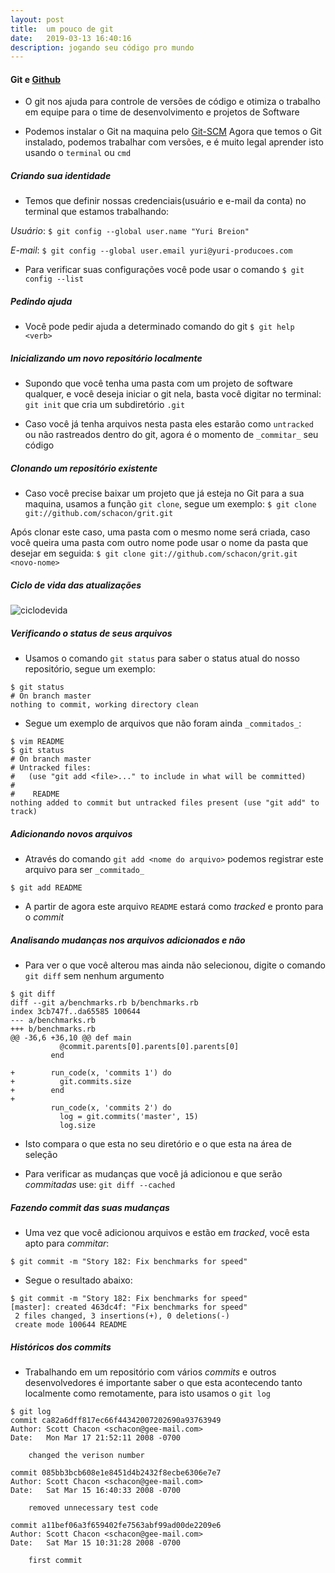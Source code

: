```yaml
---
layout: post
title:  um pouco de git
date:   2019-03-13 16:40:16
description: jogando seu código pro mundo
---
```

#### Git e [Github](https://github.com/)

- O git nos ajuda para controle de versões de código e otimiza o trabalho em equipe para o time de desenvolvimento e projetos de Software

- Podemos instalar o Git na maquina pelo [Git-SCM](https://git-scm.com)
    Agora que temos o Git instalado, podemos trabalhar com versões, e é muito legal aprender isto usando o `terminal` ou `cmd`

##### Criando sua identidade

- Temos que definir nossas credenciais(usuário e e-mail da conta) no terminal que estamos trabalhando:

*Usuário*: `$ git config --global user.name "Yuri Breion"`

*E-mail*: `$ git config --global user.email yuri@yuri-producoes.com`

- Para verificar suas configurações você pode usar o comando `$ git config --list`

##### Pedindo ajuda

- Você pode pedir ajuda a determinado comando do git `$ git help <verb>`

##### Inicializando um novo repositório localmente

- Supondo que você tenha uma pasta com um projeto de software qualquer, e você deseja iniciar o git nela, basta você digitar no terminal: `git init` que cria um subdiretório `.git`

- Caso você já tenha arquivos nesta pasta eles estarão como `untracked` ou não rastreados dentro do git, agora é o momento de `_commitar_` seu código

##### Clonando um repositório existente

- Caso você precise baixar um projeto que já esteja no Git para a sua maquina, usamos a função `git clone`, segue um exemplo: `$ git clone git://github.com/schacon/grit.git`

Após clonar este caso, uma pasta com o mesmo nome será criada, caso você queira uma pasta com outro nome pode usar o nome da pasta que desejar em seguida: `$ git clone git://github.com/schacon/grit.git <novo-nome>`

##### Ciclo de vida das atualizações

![ciclodevida](https://git-scm.com/figures/18333fig0201-tn.png)

##### Verificando o status de seus arquivos

- Usamos o comando `git status` para saber o status atual do nosso repositório, segue um exemplo: 

``` git
$ git status
# On branch master
nothing to commit, working directory clean
```

- Segue um exemplo de arquivos que não foram ainda `_commitados_`:

``` git
$ vim README
$ git status
# On branch master
# Untracked files:
#   (use "git add <file>..." to include in what will be committed)
#
#    README
nothing added to commit but untracked files present (use "git add" to track)
```

##### Adicionando novos arquivos

- Através do comando `git add <nome do arquivo>` podemos registrar este arquivo para ser `_commitado_` 

``` git
$ git add README
```

- A partir de agora este arquivo `README` estará como _tracked_ e pronto para o _commit_

##### Analisando mudanças nos arquivos adicionados e não

- Para ver o que você alterou mas ainda não selecionou, digite o comando `git diff` sem nenhum argumento

``` git 
$ git diff
diff --git a/benchmarks.rb b/benchmarks.rb
index 3cb747f..da65585 100644
--- a/benchmarks.rb
+++ b/benchmarks.rb
@@ -36,6 +36,10 @@ def main
           @commit.parents[0].parents[0].parents[0]
         end

+        run_code(x, 'commits 1') do
+          git.commits.size
+        end
+
         run_code(x, 'commits 2') do
           log = git.commits('master', 15)
           log.size
```

- Isto compara o que esta no seu diretório e o que esta na área de seleção

- Para verificar as mudanças que você já adicionou e que serão _commitadas_ use: `git diff --cached`

##### Fazendo _commit_ das suas mudanças

- Uma vez que você adicionou arquivos e estão em _tracked_, você esta apto para _commitar_: 

`$ git commit -m "Story 182: Fix benchmarks for speed"`

- Segue o resultado abaixo:

``` git
$ git commit -m "Story 182: Fix benchmarks for speed"
[master]: created 463dc4f: "Fix benchmarks for speed"
 2 files changed, 3 insertions(+), 0 deletions(-)
 create mode 100644 README
```

##### Históricos dos _commits_

- Trabalhando em um repositório com vários _commits_ e outros desenvolvedores é importante saber o que esta acontecendo tanto localmente como remotamente, para isto usamos o `git log`

``` git
$ git log
commit ca82a6dff817ec66f44342007202690a93763949
Author: Scott Chacon <schacon@gee-mail.com>
Date:   Mon Mar 17 21:52:11 2008 -0700

    changed the verison number

commit 085bb3bcb608e1e8451d4b2432f8ecbe6306e7e7
Author: Scott Chacon <schacon@gee-mail.com>
Date:   Sat Mar 15 16:40:33 2008 -0700

    removed unnecessary test code

commit a11bef06a3f659402fe7563abf99ad00de2209e6
Author: Scott Chacon <schacon@gee-mail.com>
Date:   Sat Mar 15 10:31:28 2008 -0700

    first commit
```